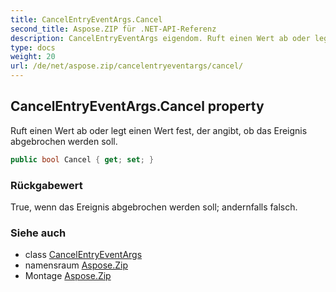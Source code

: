 ```yaml
---
title: CancelEntryEventArgs.Cancel
second_title: Aspose.ZIP für .NET-API-Referenz
description: CancelEntryEventArgs eigendom. Ruft einen Wert ab oder legt einen Wert fest der angibt ob das Ereignis abgebrochen werden soll.
type: docs
weight: 20
url: /de/net/aspose.zip/cancelentryeventargs/cancel/
---
```

## CancelEntryEventArgs.Cancel property

Ruft einen Wert ab oder legt einen Wert fest, der angibt, ob das Ereignis abgebrochen werden soll.

```csharp
public bool Cancel { get; set; }
```

### Rückgabewert

True, wenn das Ereignis abgebrochen werden soll; andernfalls falsch.

### Siehe auch

* class [CancelEntryEventArgs](../)
* namensraum [Aspose.Zip](../../cancelentryeventargs/)
* Montage [Aspose.Zip](../../../)


